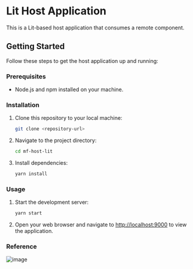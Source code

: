 # Lit Host Application

This is a Lit-based host application that consumes a remote component.

## Getting Started

Follow these steps to get the host application up and running:

### Prerequisites

- Node.js and npm installed on your machine.

### Installation

1. Clone this repository to your local machine:

   ```bash
   git clone <repository-url>
   ```

2. Navigate to the project directory:

   ```bash
   cd mf-host-lit
   ```

3. Install dependencies:

   ```bash
   yarn install
   ```

### Usage

1. Start the development server:

   ```bash
   yarn start
   ```

2. Open your web browser and navigate to [http://localhost:9000](http://localhost:9000) to view the application.

### Reference

 ![image](https://github.com/udhayakumargururaj/mf-host-lit/assets/13679306/db023cc3-9b45-4bc6-acac-ef3452107250)

